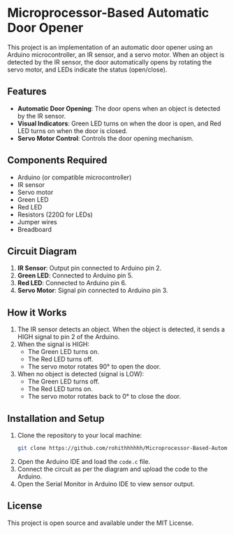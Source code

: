 # Microprocessor-Based Automatic Door Opener

This project is an implementation of an automatic door opener using an Arduino microcontroller, an IR sensor, and a servo motor. When an object is detected by the IR sensor, the door automatically opens by rotating the servo motor, and LEDs indicate the status (open/close).

## Features
- **Automatic Door Opening**: The door opens when an object is detected by the IR sensor.
- **Visual Indicators**: Green LED turns on when the door is open, and Red LED turns on when the door is closed.
- **Servo Motor Control**: Controls the door opening mechanism.

## Components Required
- Arduino (or compatible microcontroller)
- IR sensor
- Servo motor
- Green LED
- Red LED
- Resistors (220Ω for LEDs)
- Jumper wires
- Breadboard

## Circuit Diagram
1. **IR Sensor**: Output pin connected to Arduino pin 2.
2. **Green LED**: Connected to Arduino pin 5.
3. **Red LED**: Connected to Arduino pin 6.
4. **Servo Motor**: Signal pin connected to Arduino pin 3.

## How it Works
1. The IR sensor detects an object. When the object is detected, it sends a HIGH signal to pin 2 of the Arduino.
2. When the signal is HIGH:
   - The Green LED turns on.
   - The Red LED turns off.
   - The servo motor rotates 90° to open the door.
3. When no object is detected (signal is LOW):
   - The Green LED turns off.
   - The Red LED turns on.
   - The servo motor rotates back to 0° to close the door.

## Installation and Setup
1. Clone the repository to your local machine:
   ```bash
   git clone https://github.com/rohithhhhhh/Microprocessor-Based-Automatic-Door-Opener.git
   ```
2. Open the Arduino IDE and load the `code.c` file.
3. Connect the circuit as per the diagram and upload the code to the Arduino.
4. Open the Serial Monitor in Arduino IDE to view sensor output.

## License
This project is open source and available under the MIT License.
